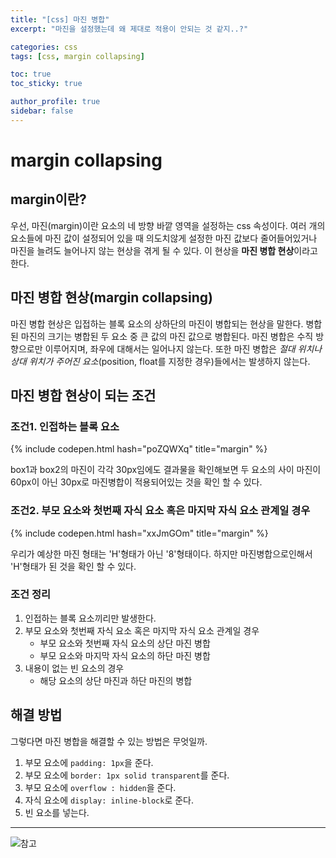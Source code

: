 ```yaml
---
title: "[css] 마진 병합"
excerpt: "마진을 설정했는데 왜 제대로 적용이 안되는 것 같지..?"

categories: css
tags: [css, margin collapsing]

toc: true
toc_sticky: true

author_profile: true
sidebar: false
---
```


# margin collapsing

## margin이란?

우선, 마진(margin)이란 요소의 네 방향 바깥 영역을 설정하는 css 속성이다.
여러 개의 요소들에 마진 값이 설정되어 있을 때 의도치않게 설정한 마진 값보다 줄어들어있거나 마진을 늘려도 늘어나지 않는 현상을 겪게 될 수 있다.
이 현상을 **마진 병합 현상**이라고 한다.

## 마진 병합 현상(margin collapsing)

마진 병합 현상은 입접하는 블록 요소의 상하단의 마진이 병합되는 현상을 말한다.
병합된 마진의 크기는 병합된 두 요소 중 큰 값의 마진 값으로 병합된다.
마진 병합은 수직 방향으로만 이루어지며, 좌우에 대해서는 일어나지 않는다.
또한 마진 병합은 _절대 위치나 상대 위치가 주어진 요소_(position, float를 지정한 경우)들에서는 발생하지 않는다.

## 마진 병합 현상이 되는 조건

### 조건1. 인접하는 블록 요소

{% include codepen.html hash="poZQWXq" title="margin" %}

box1과 box2의 마진이 각각 30px임에도 결과물을 확인해보면 두 요소의 사이 마진이 60px이 아닌 30px로 마진병합이 적용되어있는 것을 확인 할 수 있다.

### 조건2. 부모 요소와 첫번째 자식 요소 혹은 마지막 자식 요소 관계일 경우

{% include codepen.html hash="xxJmGOm" title="margin" %}

우리가 예상한 마진 형태는 'H'형태가 아닌 '8'형태이다. 하지만 마진병합으로인해서 'H'형태가 된 것을 확인 할 수 있다.

### 조건 정리

1. 인접하는 블록 요소끼리만 발생한다.
2. 부모 요소와 첫번째 자식 요소 혹은 마지막 자식 요소 관계일 경우
   - 부모 요소와 첫번째 자식 요소의 상단 마진 병합
   - 부모 요소와 마지막 자식 요소의 하단 마진 병합
3. 내용이 없는 빈 요소의 경우
   - 해당 요소의 상단 마진과 하단 마진의 병합

## 해결 방법

그렇다면 마진 병합을 해결할 수 있는 방법은 무엇일까.

1. 부모 요소에 `padding: 1px`을 준다.
2. 부모 요소에 `border: 1px solid transparent`를 준다.
3. 부모 요소에 `overflow : hidden`을 준다.
4. 자식 요소에 `display: inline-block`로 준다.
5. 빈 요소를 넣는다.

---

![참고](https://www.youtube.com/watch?v=c19Mjg-ivxc&ab_channel=%EB%B9%94%EC%BA%A0%ED%94%84CSS)
